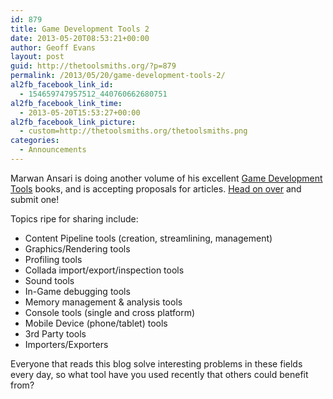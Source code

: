 ```yaml
---
id: 879
title: Game Development Tools 2
date: 2013-05-20T08:53:21+00:00
author: Geoff Evans
layout: post
guid: http://thetoolsmiths.org/?p=879
permalink: /2013/05/20/game-development-tools-2/
al2fb_facebook_link_id:
  - 154659747957512_440760662680751
al2fb_facebook_link_time:
  - 2013-05-20T15:53:27+00:00
al2fb_facebook_link_picture:
  - custom=http://thetoolsmiths.org/thetoolsmiths.png
categories:
  - Announcements
---
```

Marwan Ansari is doing another volume of his excellent [Game Development Tools](http://www.amazon.com/Game-Development-Tools-Marwan-Ansari/dp/1568814321/ref=sr_1_1?ie=UTF8&qid=1369065089&sr=8-1&keywords=game+development+tools) books, and is accepting proposals for articles. [Head on over](http://www.gamedevelopmenttools.com) and submit one!

Topics ripe for sharing include:

  * Content Pipeline tools (creation, streamlining, management)
  * Graphics/Rendering tools
  * Profiling tools
  * Collada import/export/inspection tools
  * Sound tools
  * In-Game debugging tools
  * Memory management & analysis tools
  * Console tools (single and cross platform)
  * Mobile Device (phone/tablet) tools
  * 3rd Party tools
  * Importers/Exporters

Everyone that reads this blog solve interesting problems in these fields every day, so what tool have you used recently that others could benefit from?